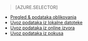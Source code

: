 > [AZURE.SELECTOR]
- [Pregled & podataka oblikovanja](../articles/machine-learning/machine-learning-data-science-import-data.md)
- [Uvoz podataka iz lokalne datoteke](../articles/machine-learning/machine-learning-import-data-from-local-file.md)
- [Uvoz podataka iz online izvora](../articles/machine-learning/machine-learning-import-data-from-online-sources.md)
- [Uvoz podataka iz pokusa](../articles/machine-learning/machine-learning-import-data-from-an-experiment.md)
